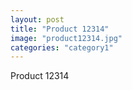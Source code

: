 ```yaml
---
layout: post
title: "Product 12314"
image: "product12314.jpg"
categories: "category1"
---
```

Product 12314

